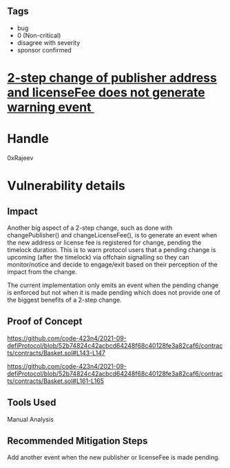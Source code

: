 ## Tags

- bug
- 0 (Non-critical)
- disagree with severity
- sponsor confirmed

# [2-step change of publisher address and licenseFee does not generate warning event ](https://github.com/code-423n4/2021-09-defiprotocol-findings/issues/188) 

# Handle

0xRajeev


# Vulnerability details

## Impact
Another big aspect of a 2-step change, such as done with changePublisher() and changeLicenseFee(), is to generate an event when the new address or license fee is registered for change, pending the timelock duration. This is to warn protocol users that a pending change is upcoming (after the timelock) via offchain signalling so they can monitor/notice and decide to engage/exit based on their perception of the impact from the change.

The current implementation only emits an event when the pending change is enforced but not when it is made pending which does not provide one of the biggest benefits of a 2-step change.

## Proof of Concept

https://github.com/code-423n4/2021-09-defiProtocol/blob/52b74824c42acbcd64248f68c40128fe3a82caf6/contracts/contracts/Basket.sol#L143-L147

https://github.com/code-423n4/2021-09-defiProtocol/blob/52b74824c42acbcd64248f68c40128fe3a82caf6/contracts/contracts/Basket.sol#L161-L165

## Tools Used
Manual Analysis

## Recommended Mitigation Steps
Add another event when the new publisher or licenseFee is made pending.

